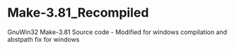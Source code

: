 # Make-3.81_Recompiled
GnuWin32 Make-3.81 Source code - Modified for windows compilation and abstpath fix for windows
